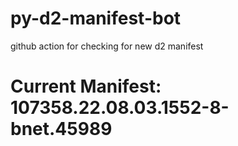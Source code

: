 # py-d2-manifest-bot
github action for checking for new d2 manifest

# Current Manifest: 107358.22.08.03.1552-8-bnet.45989